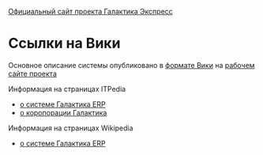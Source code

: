 [Официальный сайт проекта Галактика Экспресс](http://galaktika-express.ru/)

# Ссылки на Вики #

Основное описание системы опубликовано в [формате Вики](http://code.google.com/p/galaktika-express/wiki/GalaktikaExpress) на [рабочем сайте проекта](http://code.google.com/p/galaktika-express/wiki/GalaktikaExpress)

Информация на страницах ITPedia

  * [о системе Галактика ERP](http://www.itpedia.ru/index.php/%D0%93%D0%B0%D0%BB%D0%B0%D0%BA%D1%82%D0%B8%D0%BA%D0%B0_ERP)
  * [о коропорации Галактика](http://www.itpedia.ru/index.php/%D0%93%D0%B0%D0%BB%D0%B0%D0%BA%D1%82%D0%B8%D0%BA%D0%B0)

Информация на страницах Wikipedia

  * [о системе Галактика ERP](http://ru.wikipedia.org/wiki/%D0%93%D0%B0%D0%BB%D0%B0%D0%BA%D1%82%D0%B8%D0%BA%D0%B0_ERP)